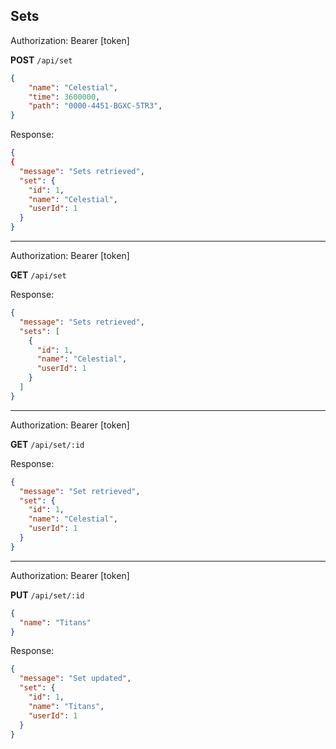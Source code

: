 ## Sets


Authorization: Bearer [token]

**POST** `/api/set`
``` json
{
    "name": "Celestial",
    "time": 3600000,
    "path": "0000-4451-BGXC-5TR3",
}
```

Response:

```json
{
{
  "message": "Sets retrieved",
  "set": {
    "id": 1,
    "name": "Celestial",
    "userId": 1
  }
}
```

---


Authorization: Bearer [token]

**GET** `/api/set`

Response:

```json
{
  "message": "Sets retrieved",
  "sets": [
    {
      "id": 1,
      "name": "Celestial",
      "userId": 1
    }
  ]
}
```

---

Authorization: Bearer [token]

**GET** `/api/set/:id`

Response:

```json
{
  "message": "Set retrieved",
  "set": {
    "id": 1,
    "name": "Celestial",
    "userId": 1
  }
}
```

---

Authorization: Bearer [token]

**PUT** `/api/set/:id`

```json
{
  "name": "Titans"
}
```

Response:

```json
{
  "message": "Set updated",
  "set": {
    "id": 1,
    "name": "Titans",
    "userId": 1
  }
}
```
